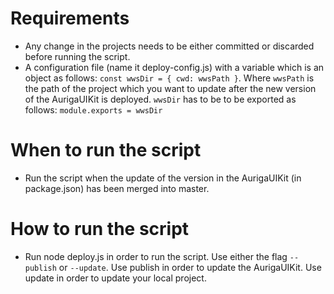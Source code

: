 # Requirements
- Any change in the projects needs to be either committed or discarded before running the script.
- A configuration file (name it deploy-config.js) with a variable which is an object as follows: `const wwsDir = { cwd: wwsPath }`. Where `wwsPath` is the path of the project which you want to update after the new version of the AurigaUIKit is deployed. `wwsDir` has to be to be exported as follows: `module.exports = wwsDir`

# When to run the script
- Run the script when the update of the version in the AurigaUIKit (in package.json) has been merged into master.

# How to run the script
- Run node deploy.js in order to run the script. Use either the flag `--publish` or `--update`. Use publish in order to update the AurigaUIKit. Use update in order to update your local project.

